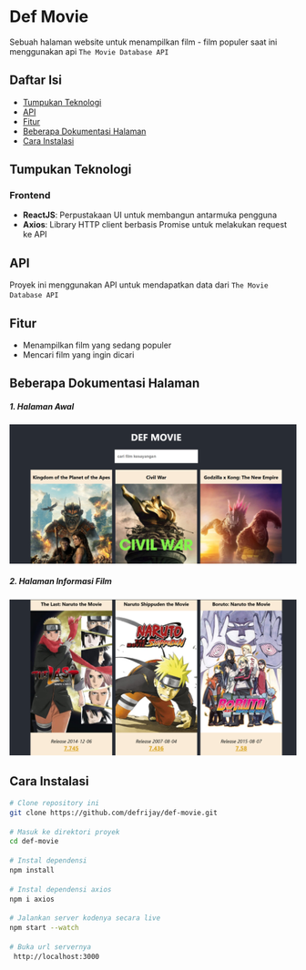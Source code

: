 # Def Movie
Sebuah halaman website untuk menampilkan film - film populer saat ini menggunakan api `The Movie Database API`

## Daftar Isi
- [Tumpukan Teknologi](#tumpukan-teknologi)
- [API](#api)
- [Fitur](#fitur)
- [Beberapa Dokumentasi Halaman](#beberapa-dokumentasi-halaman)
- [Cara Instalasi](#cara-instalasi)

## Tumpukan Teknologi
### Frontend
- **ReactJS**: Perpustakaan UI untuk membangun antarmuka pengguna
- **Axios**: Library HTTP client berbasis Promise untuk melakukan request ke API

## API
Proyek ini menggunakan API untuk mendapatkan data dari `The Movie Database API`

## Fitur
- Menampilkan film yang sedang populer
- Mencari film yang ingin dicari

## Beberapa Dokumentasi Halaman
##### 1. Halaman Awal
![Dokumentasi Halaman](Documentation.png)

##### 2. Halaman Informasi Film
![Dokumentasi Halaman](Documentation2.png)

## Cara Instalasi

```bash
# Clone repository ini
git clone https://github.com/defrijay/def-movie.git

# Masuk ke direktori proyek
cd def-movie

# Instal dependensi
npm install

# Instal dependensi axios
npm i axios

# Jalankan server kodenya secara live
npm start --watch

# Buka url servernya
 http://localhost:3000
